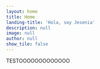 ```yaml
---
layout: home
title: Home
landing-title: 'Hola, soy Jesenia'
description: null
image: null
author: null
show_tile: false
---
```


TESTOOOOOOOOOOOOO

